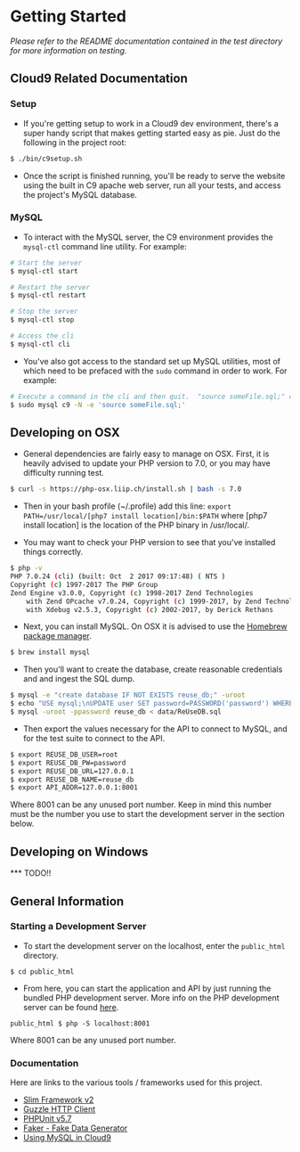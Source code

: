 # Getting Started

_Please refer to the README documentation contained in the test directory for more information on testing._

## Cloud9 Related Documentation

### Setup

* If you're getting setup to work in a Cloud9 dev environment, there's a super handy script that makes getting started easy as pie.  Just do the following in the project root:

```bash
$ ./bin/c9setup.sh
```

* Once the script is finished running, you'll be ready to serve the website using the built in C9 apache web server, run all your tests, and access the project's MySQL database.

### MySQL

* To interact with the MySQL server, the C9 environment provides the `mysql-ctl` command line utility.  For example:

```bash
# Start the server
$ mysql-ctl start

# Restart the server
$ mysql-ctl restart

# Stop the server
$ mysql-ctl stop

# Access the cli
$ mysql-ctl cli
```

* You've also got access to the standard set up MySQL utilities, most of which need to be prefaced with the `sudo` command in order to work.  For example:

```bash
# Execute a command in the cli and then quit.  "source someFile.sql;" can be any valid sql command.
$ sudo mysql c9 -N -e 'source someFile.sql;'
```

## Developing on OSX

* General dependencies are fairly easy to manage on OSX. First, it is heavily advised to update your PHP version to 7.0, or you may have difficulty running test.
```bash
$ curl -s https://php-osx.liip.ch/install.sh | bash -s 7.0
```

* Then in your bash profile (~/.profile) add this line: `export PATH=/usr/local/[php7 install location]/bin:$PATH`
where [php7 install location] is the location of the PHP binary in /usr/local/.

* You may want to check your PHP version to see that you've installed things correctly.
```bash
$ php -v
PHP 7.0.24 (cli) (built: Oct  2 2017 09:17:48) ( NTS )
Copyright (c) 1997-2017 The PHP Group
Zend Engine v3.0.0, Copyright (c) 1998-2017 Zend Technologies
    with Zend OPcache v7.0.24, Copyright (c) 1999-2017, by Zend Technologies
    with Xdebug v2.5.3, Copyright (c) 2002-2017, by Derick Rethans
```

* Next, you can install MySQL. On OSX it is advised to use the [Homebrew package manager](https://brew.sh/).
```bash
$ brew install mysql
```

* Then you'll want to create the database, create reasonable credentials and and ingest the SQL dump.
```bash
$ mysql -e "create database IF NOT EXISTS reuse_db;" -uroot
$ echo "USE mysql;\nUPDATE user SET password=PASSWORD('password') WHERE user='root';\nFLUSH PRIVILEGES;\n" | mysql -u root
$ mysql -uroot -ppassword reuse_db < data/ReUseDB.sql
```

* Then export the values necessary for the API to connect to MySQL, and for the test suite to connect to the API.
```bash
$ export REUSE_DB_USER=root
$ export REUSE_DB_PW=password
$ export REUSE_DB_URL=127.0.0.1
$ export REUSE_DB_NAME=reuse_db
$ export API_ADDR=127.0.0.1:8001 
```
Where 8001 can be any unused port number. Keep in mind this number must be the number you use to start the development server
in the section below.

## Developing on Windows

*** TODO!!

## General Information

### Starting a Development Server

* To start the development server on the localhost, enter the `public_html` directory.
```
$ cd public_html
```
* From here, you can start the application and API by just running the bundled PHP development server. More info on the PHP development server can be found [here](http://php.net/manual/en/features.commandline.webserver.php).
```
public_html $ php -S localhost:8001
```

Where 8001 can be any unused port number.

### Documentation

Here are links to the various tools / frameworks used for this project.
* [Slim Framework v2](http://docs.slimframework.com/)
* [Guzzle HTTP Client](http://docs.guzzlephp.org/en/stable/)
* [PHPUnit v5.7](https://phpunit.de/)
* [Faker - Fake Data Generator](https://github.com/fzaninotto/Faker)
* [Using MySQL in Cloud9](https://community.c9.io/t/setting-up-mysql/1718)

